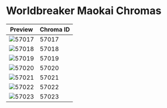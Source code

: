 # Worldbreaker Maokai Chromas

| Preview | Chroma ID |
|---------|-----------|
| ![57017](https://raw.communitydragon.org/latest/plugins/rcp-be-lol-game-data/global/default/v1/champion-chroma-images/57/57017.png) | 57017 |
| ![57018](https://raw.communitydragon.org/latest/plugins/rcp-be-lol-game-data/global/default/v1/champion-chroma-images/57/57018.png) | 57018 |
| ![57019](https://raw.communitydragon.org/latest/plugins/rcp-be-lol-game-data/global/default/v1/champion-chroma-images/57/57019.png) | 57019 |
| ![57020](https://raw.communitydragon.org/latest/plugins/rcp-be-lol-game-data/global/default/v1/champion-chroma-images/57/57020.png) | 57020 |
| ![57021](https://raw.communitydragon.org/latest/plugins/rcp-be-lol-game-data/global/default/v1/champion-chroma-images/57/57021.png) | 57021 |
| ![57022](https://raw.communitydragon.org/latest/plugins/rcp-be-lol-game-data/global/default/v1/champion-chroma-images/57/57022.png) | 57022 |
| ![57023](https://raw.communitydragon.org/latest/plugins/rcp-be-lol-game-data/global/default/v1/champion-chroma-images/57/57023.png) | 57023 |